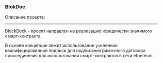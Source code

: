 ### BlokDoc

Описание проекта:
___

BlockDock - проект направлен на реализацию юридически значимого смарт-контракта.

В основе концепции лежит использование усиленной квалифицированной подписи для подписания рамочного договора присоединения для использования смарт-контрактов в сети ethereum.